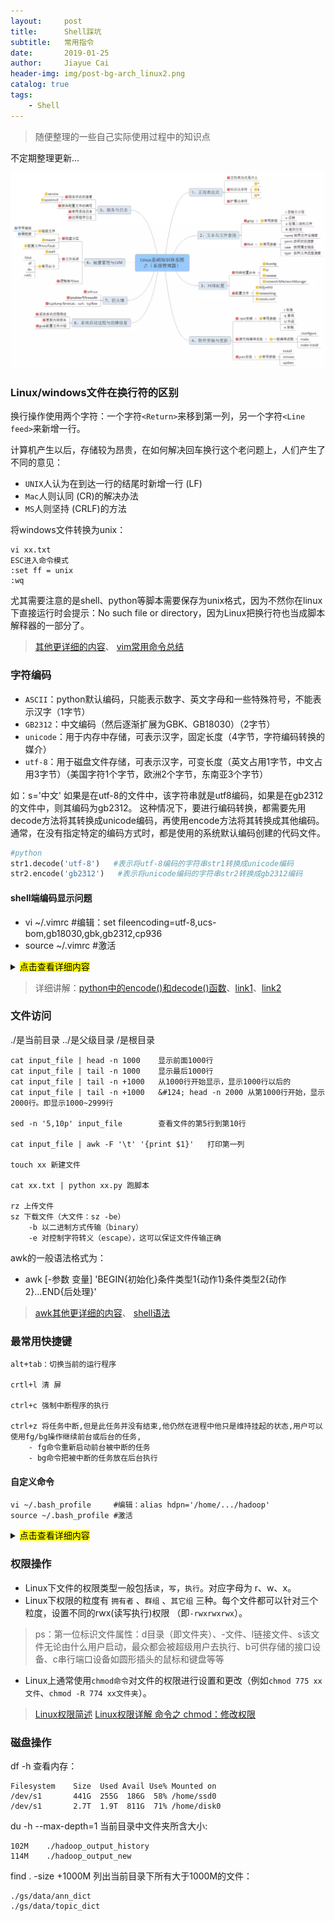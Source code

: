 ```yaml
---
layout:     post
title:      Shell踩坑
subtitle:   常用指令
date:       2019-01-25
author:     Jiayue Cai
header-img: img/post-bg-arch_linux2.png
catalog: true
tags:
    - Shell
---
```


> 随便整理的一些自己实际使用过程中的知识点

不定期整理更新...

![](/img/post/20190125/1.png)

### Linux/windows文件在换行符的区别

换行操作使用两个字符：一个字符`<Return>`来移到第一列，另一个字符`<Line feed>`来新增一行。

计算机产生以后，存储较为昂贵，在如何解决回车换行这个老问题上，人们产生了不同的意见：
- `UNIX`人认为在到达一行的结尾时新增一行<Line feed> (LF)
- `Mac`人则认同<Return> (CR)的解决办法
- `MS`人则坚持<Return><Line feed> (CRLF)的方法

将windows文件转换为unix：

	vi xx.txt
	ESC进入命令模式
	:set ff = unix
	:wq

尤其需要注意的是shell、python等脚本需要保存为unix格式，因为不然你在linux下直接运行时会提示：No such file or directory，因为Linux把换行符也当成脚本解释器的一部分了。

> [其他更详细的内容](https://www.cnblogs.com/ywl925/p/3915466.html)、
> [vim常用命令总结](https://www.cnblogs.com/yangjig/p/6014198.html)

### 字符编码

- `ASCII`：python默认编码，只能表示数字、英文字母和一些特殊符号，不能表示汉字（1字节）
- `GB2312`：中文编码（然后逐渐扩展为GBK、GB18030）（2字节）
- `unicode`：用于内存中存储，可表示汉字，固定长度（4字节，字符编码转换的媒介）
- `utf-8`：用于磁盘文件存储，可表示汉字，可变长度（英文占用1字节，中文占用3字节）（美国字符1个字节，欧洲2个字节，东南亚3个字节）

 如：s='中文' 如果是在utf-8的文件中，该字符串就是utf8编码，如果是在gb2312的文件中，则其编码为gb2312。
 这种情况下，要进行编码转换，都需要先用 decode方法将其转换成unicode编码，再使用encode方法将其转换成其他编码。
 通常，在没有指定特定的编码方式时，都是使用的系统默认编码创建的代码文件。
 
 ```python
#python
str1.decode('utf-8')   #表示将utf-8编码的字符串str1转换成unicode编码
str2.encode('gb2312')   #表示将unicode编码的字符串str2转换成gb2312编码
```

#### shell端编码显示问题

- vi ~/.vimrc     #编辑：set fileencoding=utf-8,ucs-bom,gb18030,gbk,gb2312,cp936
- source ~/.vimrc #激活

<details>
<summary><mark>点击查看详细内容</mark></summary>
<br/>set incsearch
<br/>set hlsearch
<br/>set ignorecase smartcase
<br/>set backupcopy=yes
<br/>set laststatus=2
<br/>set fileencodings=utf-8,ucs-bom,gb18030,gbk,gb2312,cp936
<br/>set termencoding=utf-8
<br/>set encoding=utf-8
<br/>set number
<br/>set tabstop=4
<br/>set softtabstop=4
<br/>set shiftwidth=4
<br/>set expandtab
</details>

> 详细讲解：[python中的encode()和decode()函数](https://www.cnblogs.com/chaojiyingxiong/p/9822444.html)、[link1](https://www.cnblogs.com/tarol/p/7523642.html)、[link2](http://www.ruanyifeng.com/blog/2007/10/ascii_unicode_and_utf-8.html) 

### 文件访问

./是当前目录  ../是父级目录   /是根目录

	cat input_file | head -n 1000    显示前面1000行 
	cat input_file | tail -n 1000    显示最后1000行
	cat input_file | tail -n +1000   从1000行开始显示，显示1000行以后的
	cat input_file | tail -n +1000   &#124; head -n 2000 从第1000行开始，显示2000行。即显示1000~2999行
	
	sed -n '5,10p' input_file        查看文件的第5行到第10行
	
	cat input_file | awk -F '\t' '{print $1}'   打印第一列
	
	touch xx 新建文件
	
	cat xx.txt | python xx.py 跑脚本
	
	rz 上传文件
	sz 下载文件（大文件：sz -be）
		-b 以二进制方式传输（binary）
		-e 对控制字符转义（escape），这可以保证文件传输正确
	
awk的一般语法格式为：
- awk [-参数 变量] 'BEGIN{初始化}条件类型1{动作1}条件类型2{动作2}...END{后处理}'

> [awk其他更详细的内容](https://www.cnblogs.com/ywl925/p/3904436.html)、
> [shell语法](https://www.cnblogs.com/ywl925/p/3948310.html)

### 最常用快捷键

	alt+tab：切换当前的运行程序
	
	crtl+l 清 屏
	
	ctrl+c 强制中断程序的执行

	ctrl+z 将任务中断,但是此任务并没有结束,他仍然在进程中他只是维持挂起的状态,用户可以使用fg/bg操作继续前台或后台的任务,
		- fg命令重新启动前台被中断的任务
		- bg命令把被中断的任务放在后台执行

#### 自定义命令

	vi ~/.bash_profile     #编辑：alias hdpn='/home/.../hadoop'
	source ~/.bash_profile #激活

<details>
<summary><mark>点击查看详细内容</mark></summary>
<br/># .bash_profile
<br/>
<br/># Get the aliases and functions
<br/>if [ -f ~/.bashrc ]; then
<br/>        . ~/.bashrc
<br/>fi
<br/>
<br/># User specific environment and startup programs
<br/>
<br/>PATH=$PATH:$HOME/bin
<br/>
<br/>export PATH
<br/>unset USERNAME
<br/>
<br/>alias hdpn='/home/caijiayue/hadoopclient/hadoop/hadoop/bin/hadoop'
</details>

### 权限操作

- Linux下文件的权限类型一般包括`读`，`写`，`执行`。对应字母为 r、w、x。
- Linux下权限的粒度有 `拥有者` 、`群组` 、`其它组` 三种。每个文件都可以针对三个粒度，设置不同的rwx(读写执行)权限 （即`-rwxrwxrwx`）。

> ps：第一位标识文件属性：d目录（即文件夹）、-文件、l链接文件、s该文件无论由什么用户启动，最众都会被超级用户去执行、b可供存储的接口设备、c串行端口设备如圆形插头的鼠标和键盘等等

- Linux上通常使用`chmod命令`对文件的权限进行设置和更改（例如`chmod 775 xx文件`、`chmod -R 774 xx文件夹`）。

> [Linux权限简述](https://blog.csdn.net/l0979365428/article/details/51558079)
> [Linux权限详解 命令之 chmod：修改权限](https://www.cnblogs.com/ywl925/p/3948310.html)

### 磁盘操作

df -h 查看内存：

	Filesystem    Size  Used Avail Use% Mounted on
	/dev/s1       441G  255G  186G  58% /home/ssd0
	/dev/s1       2.7T  1.9T  811G  71% /home/disk0
	
du -h --max-depth=1 当前目录中文件夹所含大小:

	102M    ./hadoop_output_history
	114M    ./hadoop_output_new

find . -size +1000M 列出当前目录下所有大于1000M的文件：

	./gs/data/ann_dict
	./gs/data/topic_dict


